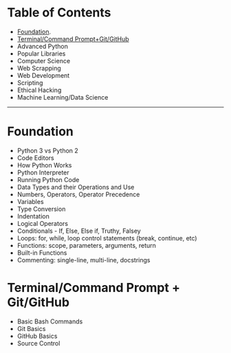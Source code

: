 # Table of Contents
- [Foundation](#Foundation).
- [Terminal/Command Prompt+Git/GitHub](#Terminal/Command-Prompt-+-Git/GitHub)
- Advanced Python
- Popular Libraries
- Computer Science
- Web Scrapping
 - Web Development
 - Scripting
 - Ethical Hacking
- Machine Learning/Data Science

---

# Foundation
- Python 3 vs Python 2
- Code Editors
- How Python Works
- Python Interpreter
- Running Python Code
 - Data Types and their Operations and Use
 - Numbers, Operators, Operator Precedence
 - Variables
- Type Conversion
 - Indentation
 - Logical Operators
 - Conditionals - If, Else, Else if, Truthy, Falsey
 - Loops: for, while, loop control statements (break, continue, etc)
 - Functions: scope, parameters, arguments, return
 - Built-in Functions
 - Commenting: single-line, multi-line, docstrings

# Terminal/Command Prompt + Git/GitHub
 - Basic Bash Commands
 - Git Basics
 - GitHub Basics
 - Source Control

